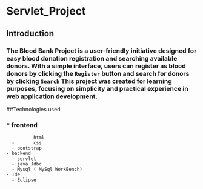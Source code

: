 # Servlet_Project

## Introduction
### The Blood Bank Project is a user-friendly initiative designed for easy blood donation registration and searching available donors. With a simple interface, users can register as blood donors by clicking the `Register` button and search for donors by clicking `Search` This project was created for learning purposes, focusing on simplicity and practical experience in web application development.

##Technologies used 
### *      frontend
      -       html
      -       css
      - bootstrap
    - backend
      - servlet
      - java Jdbc
      - Mysql ( MySql WorkBench)
    - Ide
      - Eclipse
